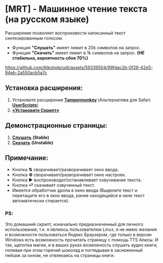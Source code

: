 # [MRT] - Машинное чтение текста (на русском языке)
Расширение позволяет воспроизвести написанный текст синтезированным голосом.
- Функция **"Слушать"** имеет лимит в 20k символов на запрос.
- Функция **"Скачать"** имеет лимит в 1k символов на запрос. **(НЕ стабильна, вероятность сбоя 70%)**

https://github.com/Alkohole/udr/assets/59339504/99fdac2b-0f26-42e5-94eb-2a550acb5a7c

## Установка расширения:
1. Установите расширение **[Tampermonkey](https://www.tampermonkey.net/)** (Альтернатива для Safari: **[UserScripts](https://apps.apple.com/app/userscripts/id1463298887 )**)
2. **[«Установите Скрипт»](https://github.com/Alkohole/udr/raw/main/mrt.user.js)**

## Демонстрационные страницы:
1. **[Слушать](https://alkohole.github.io/udr/)** **(Stable)**
2. **[Скачать](https://alkohole.github.io/udr/down)** **(Unstable)**

## Примечание:
- Кнопка **⇅** сворачивает/разворачивает окно ввода.
- Кнопка **⚙** сворачивает/разворачивает окно настроек.
- Кнопка **▶** воспроизводит/останавливает озвучивание текста.
- Кнопка **⏎** скачивает озвученный текст.
- Имеется обработчик дропа в окно ввода (Выделите текст и перетащите его в окно ввода, ранее находящийся в окне текст автоматически стирается).

### PS:
Это домашний скрипт, изначально предназначенный для личного использования, т.к. я являюсь пользователем Linux, я не имею желания и возможности пользоваться Яндекс Браузером, где только в версии Windows есть возможность прочитать страницу с помощь TTS Алисы. И так, щепотка магии, и в ваших руках возможность слушать аудио книги, попивая при этом горячий шоколад и поглядывая в заснеженный пейзаж за окном, не отвлекаясь на страницы книги.
